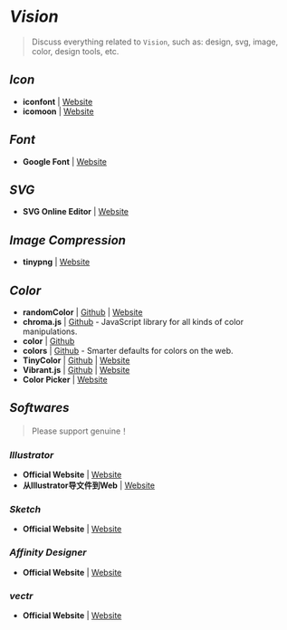 # _Vision_

> Discuss everything related to `Vision`, such as: design, svg, image, color, design tools, etc.

## _Icon_

- **iconfont** | [Website](http://www.iconfont.cn/)
- **icomoon** | [Website](https://icomoon.io/app/#/select)


## _Font_

- **Google Font** | [Website](https://fonts.google.com/)


## _SVG_

- **SVG Online Editor** | [Website](http://editor.method.ac/#move_front)


## _Image Compression_

- **tinypng** | [Website](https://tinypng.com)

## _Color_

- **randomColor** | [Github](https://github.com/davidmerfield/randomColor) | [Website](https://randomcolor.llllll.li/)
- **chroma.js** | [Github](https://github.com/gka/chroma.js) - JavaScript library for all kinds of color manipulations.
- **color** | [Github](https://github.com/Qix-/color)
- **colors** | [Github](https://github.com/mrmrs/colors) - Smarter defaults for colors on the web.
- **TinyColor** | [Github](https://github.com/bgrins/TinyColor) | [Website](http://bgrins.github.io/TinyColor/)
- **Vibrant.js** | [Github](https://github.com/jariz/vibrant.js/) | [Website](https://github.com/jariz/vibrant.js)
- **Color Picker** | [Website](https://htmlcolorcodes.com/)


## _Softwares_

> Please support genuine！


### _Illustrator_

- **Official Website** | [Website](https://www.adobe.com/products/illustrator.html)
- **从Illustrator导文件到Web** | [Website](https://www.w3cplus.com/svg/svg-files-from-illustrator-to-the-web.html)


### _Sketch_

- **Official Website** | [Website](https://www.sketchapp.com/)


### _Affinity Designer_

- **Official Website** | [Website](https://affinity.serif.com/zh-cn/designer/)


### _vectr_

- **Official Website** | [Website](http://vectr.com/)
